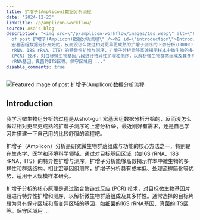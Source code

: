 ```yaml
---
title: 扩增子(Amplicon)数据分析流程
date: '2024-12-23'
linkTitle: /p/amplicon-workflow/
source: Asa's blog
description: "<img src=\"/p/amplicon-workflow/images/16s.webp\" alt=\"Featured image
  of post 扩增子(Amplicon)数据分析流程\" /><h2 id=\"introduction\">Introduction</h2>\n<p>我学习微生物组分析的过程是从shot-gun
  宏基因组数据分析开始的，反而没怎么做过相对更早更成熟的扩增子测序的上游分析\U0001F602，最近刚好有需求，还是自己学习并搭建一下自己用的比较舒服的流程吧。</p>\n<p>扩增子（Amplicon）分析是研究微生物群落组成与功能的核心方法之一，特别是在生态学、医学和环境科学领域。通过对目标基因区域（如16S
  rRNA、18S rRNA、ITS）的特异性扩增与测序，扩增子分析能够高效揭示样本中微生物的多样性和群落结构。相比宏基因组测序，扩增子分析具有成本低、处理流程简化等优势，适用于大规模样本研究。</p>\n<p>扩增子分析的核心原理是通过聚合酶链式反应
  (PCR) 技术，对目标微生物基因片段进行特异性扩增和测序，以解析微生物群落组成及其多样性。通常选择的目标片段为具有保守区域和高变异区域的基因，如细菌的16S
  rRNA基因、真菌的ITS区等。保守区域用 ..."
disable_comments: true
---
```

<img src="/p/amplicon-workflow/images/16s.webp" alt="Featured image of post 扩增子(Amplicon)数据分析流程" /><h2 id="introduction">Introduction</h2>
<p>我学习微生物组分析的过程是从shot-gun 宏基因组数据分析开始的，反而没怎么做过相对更早更成熟的扩增子测序的上游分析😂，最近刚好有需求，还是自己学习并搭建一下自己用的比较舒服的流程吧。</p>
<p>扩增子（Amplicon）分析是研究微生物群落组成与功能的核心方法之一，特别是在生态学、医学和环境科学领域。通过对目标基因区域（如16S rRNA、18S rRNA、ITS）的特异性扩增与测序，扩增子分析能够高效揭示样本中微生物的多样性和群落结构。相比宏基因组测序，扩增子分析具有成本低、处理流程简化等优势，适用于大规模样本研究。</p>
<p>扩增子分析的核心原理是通过聚合酶链式反应 (PCR) 技术，对目标微生物基因片段进行特异性扩增和测序，以解析微生物群落组成及其多样性。通常选择的目标片段为具有保守区域和高变异区域的基因，如细菌的16S rRNA基因、真菌的ITS区等。保守区域用 ...